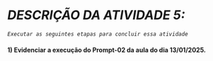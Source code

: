  # _DESCRIÇÃO DA ATIVIDADE 5:_
_*`Executar as seguintes etapas para concluir essa atividade`*_
#### 1) Evidenciar a execução do Prompt-02 da aula do dia 13/01/2025.

